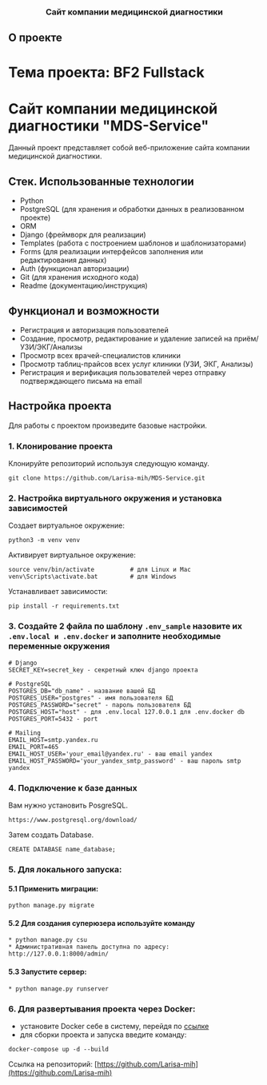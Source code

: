 <h3 align="center">Сайт компании медицинской диагностики</h3>


## О проекте

# Тема проекта: BF2 Fullstack

# Сайт компании медицинской диагностики "MDS-Service"

Данный проект представляет собой веб-приложение сайта компании медицинской диагностики.

## Стек. Использованные технологии

- Python
- PostgreSQL (для хранения и обработки данных в реализованном проекте)
- ORM
- Django (фреймворк для реализации)
- Templates (работа с построением шаблонов и шаблонизаторами)
- Forms (для реализации интерфейсов заполнения или редактирования данных)
- Auth (функционал авторизации)
- Git (для хранения исходного кода)
- Readme (документацию/инструкция)

## Функционал и возможности

- Регистрация и авторизация пользователей
- Создание, просмотр, редактирование и удаление записей на приём/УЗИ/ЭКГ/Анализы
- Просмотр всех врачей-специалистов клиники
- Просмотр таблиц-прайсов всех услуг клиники (УЗИ, ЭКГ, Анализы)
- Регистрация и верификация пользователей через отправку подтверждающего письма на email

## Настройка проекта

Для работы с проектом произведите базовые настройки.

### 1. Клонирование проекта

Клонируйте репозиторий используя следующую команду.
  ```
  git clone https://github.com/Larisa-mih/MDS-Service.git
  ```

### 2. Настройка виртуального окружения и установка зависимостей

Создает виртуальное окружение:
```text
python3 -m venv venv
```

Активирует виртуальное окружение:
```text
source venv/bin/activate          # для Linux и Mac
venv\Scripts\activate.bat         # для Windows
```

Устанавливает зависимости:
```text
pip install -r requirements.txt
```

### 3. Создайте 2 файла по шаблону `.env_sample` назовите их `.env.local и .env.docker` и заполните необходимые переменные окружения
```text
# Django
SECRET_KEY=secret_key - секретный ключ django проекта

# PostgreSQL
POSTGRES_DB="db_name" - название вашей БД
POSTGRES_USER="postgres" - имя пользователя БД
POSTGRES_PASSWORD="secret" - пароль пользователя БД
POSTGRES_HOST="host" - для .env.local 127.0.0.1 для .env.docker db
POSTGRES_PORT=5432 - port

# Mailing  
EMAIL_HOST=smtp.yandex.ru
EMAIL_PORT=465
EMAIL_HOST_USER='your_email@yandex.ru' - ваш email yandex
EMAIL_HOST_PASSWORD='your_yandex_smtp_password' - ваш пароль smtp yandex
```

### 4. Подключение к базе данных
Вам нужно установить PosgreSQL. 
```
https://www.postgresql.org/download/
```

Затем создать Database.
```
CREATE DATABASE name_database;
```
### 5. Для локального запуска:

#### 5.1 Применить миграции:
```
python manage.py migrate
```

#### 5.2 Для создания суперюзера используйте команду
    * python manage.py csu
    * Административная панель доступна по адресу: http://127.0.0.1:8000/admin/

   
#### 5.3 Запустите сервер:
    * python manage.py runserver

### 6. Для развертывания проекта через Docker:

- установите Docker себе в систему, перейдя по [ссылке](https://docs.docker.com/engine/install/)
- для сборки проекта и запуска введите команду:

```text
docker-compose up -d --build
```

Ссылка на репозиторий: [https://github.com/Larisa-mih](https://github.com/Larisa-mih)